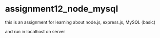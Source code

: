 # assignment12_node_mysql

this is an assignment for learning about node.js, express.js, MySQL (basic)

and run in localhost on server

